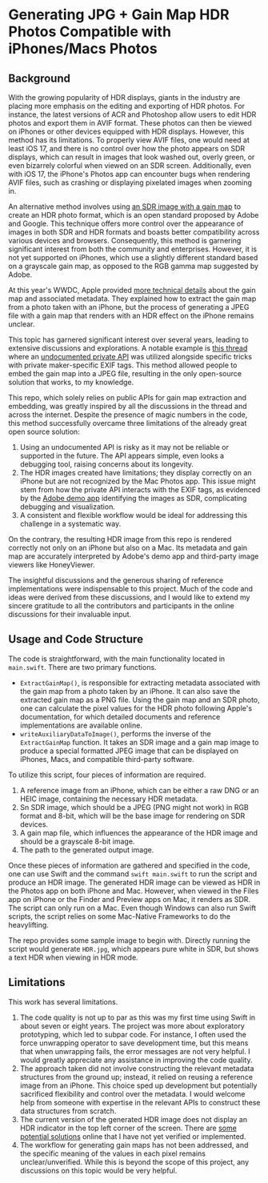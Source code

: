 # Generating JPG + Gain Map HDR Photos Compatible with iPhones/Macs Photos

## Background

With the growing popularity of HDR displays, giants in the industry are placing more emphasis on the editing and exporting of HDR photos. For instance, the latest versions of ACR and Photoshop allow users to edit HDR photos and export them in AVIF format. These photos can then be viewed on iPhones or other devices equipped with HDR displays. However, this method has its limitations. To properly view AVIF files, one would need at least iOS 17, and there is no control over how the photo appears on SDR displays, which can result in images that look washed out, overly green, or even bizarrely colorful when viewed on an SDR screen. Additionally, even with iOS 17, the iPhone's Photos app can encounter bugs when rendering AVIF files, such as crashing or displaying pixelated images when zooming in.

An alternative method involves using [an SDR image with a gain map](https://helpx.adobe.com/camera-raw/using/gain-map.html) to create an HDR photo format, which is an open standard proposed by Adobe and Google. This technique offers more control over the appearance of images in both SDR and HDR formats and boasts better compatibility across various devices and browsers. Consequently, this method is garnering significant interest from both the community and enterprises. However, it is not yet supported on iPhones, which use a slightly different standard based on a grayscale gain map, as opposed to the RGB gamma map suggested by Adobe.

At this year's WWDC, Apple provided [more technical details](https://developer.apple.com/documentation/appkit/images_and_pdf/applying_apple_hdr_effect_to_your_photos) about the gain map and associated metadata. They explained how to extract the gain map from a photo taken with an iPhone, but the process of generating a JPEG file with a gain map that renders with an HDR effect on the iPhone remains unclear. 

This topic has garnered significant interest over several years, leading to extensive discussions and explorations. A notable example is [this thread](https://gist.github.com/kiding/fa4876ab4ddc797e3f18c71b3c2eeb3a) where an [undocumented private API](https://gist.github.com/kiding/fa4876ab4ddc797e3f18c71b3c2eeb3a?permalink_comment_id=4185058#gistcomment-4185058) was utilized alongside specific tricks with private maker-specific EXIF tags. This method allowed people to embed the gain map into a JPEG file, resulting in the only open-source solution that works, to my knowledge.

This repo, which solely relies on public APIs for gain map extraction and embedding, was greatly inspired by all the discussions in the thread and across the internet. Despite the presence of magic numbers in the code, this method successfully overcame three limitations of the already great open source solution:

1. Using an undocumented API is risky as it may not be reliable or supported in the future. The API appears simple, even looks a debugging tool, raising concerns about its longevity.
2. The HDR images created have limitations; they display correctly on an iPhone but are not recognized by the Mac Photos app. This issue might stem from how the private API interacts with the EXIF tags, as evidenced by the [Adobe demo app](https://helpx.adobe.com/camera-raw/using/gain-map.html) identifying the images as SDR, complicating debugging and visualization. 
3. A consistent and flexible workflow would be ideal for addressing this challenge in a systematic way.

On the contrary, the resulting HDR image from this repo is rendered correctly not only on an iPhone but also on a Mac. Its metadata and gain map are accurately interpreted by Adobe's demo app and third-party image viewers like HoneyViewer. 

The insightful discussions and the generous sharing of reference implementations were indispensable to this project. Much of the code and ideas were derived from these discussions, and I would like to extend my sincere gratitude to all the contributors and participants in the online discussions for their invaluable input.

## Usage and Code Structure

The code is straightforward, with the main functionality located in `main.swift`. There are two primary functions.

* `ExtractGainMap()`, is responsible for extracting metadata associated with the gain map from a photo taken by an iPhone. It can also save the extracted gain map as a PNG file. Using the gain map and an SDR photo, one can calculate the pixel values for the HDR photo following Apple's documentation, for which detailed documents and reference implementations are available online.
* `writeAuxiliaryDataToImage()`, performs the inverse of the `ExtractGainMap` function. It takes an SDR image and a gain map image to produce a special formatted JPEG image that can be displayed on iPhones, Macs, and compatible third-party software.

To utilize this script, four pieces of information are required.

1. A reference image from an iPhone, which can be either a raw DNG or an HEIC image, containing the necessary HDR metadata. 
2. Sn SDR image, which should be a JPEG (PNG might not work) in RGB format and 8-bit, which will be the base image for rendering on SDR devices. 
3. A gain map file, which influences the appearance of the HDR image and should be a grayscale 8-bit image.
4. The path to the generated output image.

Once these pieces of information are gathered and specified in the code, one can use Swift and the command `swift main.swift` to run the script and produce an HDR image. The generated HDR image can be viewed as HDR in the Photos app on both iPhone and Mac. However, when viewed in the Files app on iPhone or the Finder and Preview apps on Mac, it renders as SDR. The script can only run on a Mac. Even though Windows can also run Swift scripts, the script relies on some Mac-Native Frameworks to do the heavylifting.

The repo provides some sample image to begin with. Directly running the script would generate `HDR.jpg`, which appears pure white in SDR, but shows a text HDR when viewing in HDR mode.

## Limitations

This work has several limitations. 
1. The code quality is not up to par as this was my first time using Swift in about seven or eight years. The project was more about exploratory prototyping, which led to subpar code. For instance, I often used the force unwrapping operator to save development time, but this means that when unwrapping fails, the error messages are not very helpful. I would greatly appreciate any assistance in improving the code quality.
2. The approach taken did not involve constructing the relevant metadata structures from the ground up; instead, it relied on reusing a reference image from an iPhone. This choice sped up development but potentially sacrificed flexibility and control over the metadata. I would welcome help from someone with expertise in the relevant APIs to construct these data structures from scratch.
3. The current version of the generated HDR image does not display an HDR indicator in the top left corner of the screen. There are [some potential solutions](https://developer.apple.com/forums/thread/709331) online that I have not yet verified or implemented. 
4. The workflow for generating gain maps has not been addressed, and the specific meaning of the values in each pixel remains unclear/unverified. While this is beyond the scope of this project, any discussions on this topic would be very helpful.
